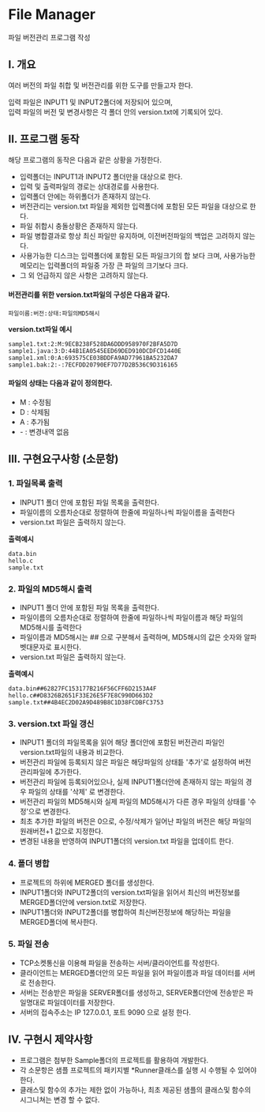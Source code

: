 # File Manager
파일 버전관리 프로그램 작성



## I. 개요
여러 버전의 파일 취합 및 버전관리를 위한 도구를 만들고자 한다.

입력 파일은 INPUT1 및 INPUT2폴더에 저장되어 있으며, <br/>
입력 파일의 버전 및 변경사항은 각 폴더 안의 version.txt에 기록되어 있다.



## II. 프로그램 동작
해당 프로그램의 동작은 다음과 같은 상황을 가정한다.
* 입력폴더는 INPUT1과 INPUT2 폴더만을 대상으로 한다.
* 입력 및 출력파일의 경로는 상대경로를 사용한다.
* 입력폴더 안에는 하위폴더가 존재하지 않는다.
* 버전관리는 version.txt 파일을 제외한 입력폴더에 포함된 모든 파일을 대상으로 한다.
* 파일 취합시 충돌상황은 존재하지 않는다. 
* 파일 병합결과로 항상 최신 파일만 유지하며, 이전버전파일의 백업은 고려하지 않는다.
* 사용가능한 디스크는 입력폴더에 포함된 모든 파일크기의 합 보다 크며,
  사용가능한 메모리는 입력폴더의 파일중 가장 큰 파일의 크기보다 크다.
* 그 외 언급하지 않은 사항은 고려하지 않는다.



#### 버전관리를 위한 version.txt파일의 구성은 다음과 같다.

    파일이름:버전:상태:파일의MD5해시

**version.txt파일 예시**
```
sample1.txt:2:M:9ECB238F528DA6DDD958970F2BFA5D7D
sample1.java:3:D:44B1EA0545EED69DED910DCDFCD1440E
sample1.xml:0:A:693575CE03BDDFA9AD77961BA5232DA7
sample1.bak:2:-:7ECFDD20790EF7D77D2B536C9D316165
```

#### 파일의 상태는 다음과 같이 정의한다. 

* M : 수정됨
* D : 삭제됨
* A : 추가됨
* \- : 변경내역 없음





## III. 구현요구사항 (소문항)

### 1. 파일목록 출력
* INPUT1 폴더 안에 포함된 파일 목록을 출력한다.
* 파일이름의 오름차순대로 정렬하여 한줄에 파일하나씩 파일이름을 출력한다
* version.txt 파일은 출력하지 않는다.

**출력예시**
```
data.bin
hello.c
sample.txt
```

### 2. 파일의 MD5해시 출력
* INPUT1 폴더 안에 포함된 파일 목록을 출력한다.
* 파일이름의 오름차순대로 정렬하여 한줄에 파일하나씩 파일이름과 해당 파일의 MD5해시를 출력한다
* 파일이름과 MD5해시는 ## 으로 구분해서 출력하며, MD5해시의 값은 숫자와 알파벳대문자로 표시한다.
* version.txt 파일은 출력하지 않는다.

**출력예시**
```
data.bin##62827FC153177B216F56CFF6D2153A4F
hello.c##D8326B2651F33E26E5F7E8C990D663D2
sample.txt##4B4EC2D02A9D489B8C1D38FCDBFC3753
```

### 3. version.txt  파일 갱신
* INPUT1 폴더의 파일목록을 읽어 해당 폴더안에 포함된 버전관리 파일인 version.txt파일의 내용과 비교한다.
* 버전관리 파일에 등록되지 않은 파일은 해당파일의 상태틑 '추가'로 설정하여 버전관리파일에 추가한다.
* 버전관리 파일에 등록되어있으나, 실제 INPUT1폴더안에 존재하지 않는 파일의 경우 파일의 상태를 '삭제' 로 변경한다.
* 버전관리 파일의 MD5해시와 실제 파일의 MD5해시가 다른 경우 파일의 상태를 '수정'으로 변경한다.
* 최초 추가한 파일의 버전은 0으로, 수정/삭제가 일어난 파일의 버전은 해당 파일의 원래버전+1 값으로 지정한다.
* 변경된 내용을 반영하여 INPUT1폴더의 version.txt 파일을 업데이트 한다.

### 4. 폴더 병합
* 프로젝트의 하위에 MERGED 폴더를 생성한다.
* INPUT1폴더와 INPUT2폴더의 version.txt파일을 읽어서 최신의 버전정보를 MERGED폴더안에 version.txt로 저장한다.
* INPUT1폴더와 INPUT2폴더를 병합하여 최신버전정보에 해당하는 파일을 MERGED폴더에 복사한다.

### 5. 파일 전송
* TCP소켓통신을 이용해 파일을 전송하는 서버/클라이언트를 작성한다.
* 클라이언트는 MERGED폴더안의 모든 파일을 읽어 파일이름과 파일 데이터를 서버로 전송한다.
* 서버는 전송받은 파일을 SERVER폴더를 생성하고, SERVER폴더안에 전송받은 파일명대로 파일데이터를 저장한다.
* 서버의 접속주소는 IP 127.0.0.1, 포트 9090 으로 설정 한다.




## IV. 구현시 제약사항
* 프로그램은 첨부한 Sample폴더의 프로젝트를 활용하여 개발한다.
* 각 소문항은 샘플 프로젝트의 패키지별 *Runner클래스를 실행 시 수행될 수 있어야 한다.
* 클래스및 함수의 추가는 제한 없이 가능하나, 최초 제공된 샘플의 클래스및 함수의 시그니쳐는 변경 할 수 없다.

